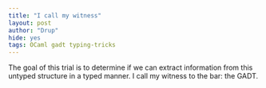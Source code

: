 ```yaml
---
title: "I call my witness"
layout: post
author: "Drup"
hide: yes
tags: OCaml gadt typing-tricks
---
```


The goal of this trial is to determine if we can extract information from this untyped structure in a typed manner.
I call my witness to the bar: the GADT.
<!--more-->
